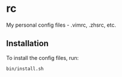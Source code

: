 # rc
My personal config files - .vimrc, .zhsrc, etc.

## Installation
To install the config files, run:
```bash
bin/install.sh
```
